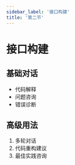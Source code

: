 ```yaml
---
sidebar_label: '接口构建'
title: '第二节' 
---
```


# 接口构建

## 基础对话

- 代码解释
- 问题咨询
- 错误诊断

## 高级用法

1. 多轮对话
2. 代码重构建议
3. 最佳实践咨询 